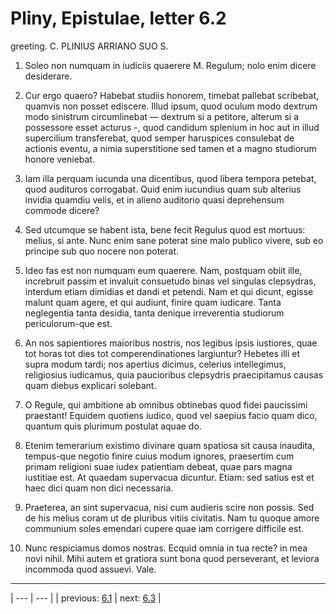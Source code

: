 # Pliny, Epistulae, letter 6.2

greeting. C. PLINIUS ARRIANO SUO S.



1. Soleo non numquam in iudiciis quaerere M. Regulum; nolo enim dicere desiderare.



2. Cur ergo quaero? Habebat studiis honorem, timebat pallebat scribebat, quamvis non posset ediscere. Illud ipsum, quod oculum modo dextrum modo sinistrum circumlinebat — dextrum si a petitore, alterum si a possessore esset acturus -, quod candidum splenium in hoc aut in illud supercilium transferebat, quod semper haruspices consulebat de actionis eventu, a nimia superstitione sed tamen et a magno studiorum honore veniebat.



3. Iam illa perquam iucunda una dicentibus, quod libera tempora petebat, quod audituros corrogabat. Quid enim iucundius quam sub alterius invidia quamdiu velis, et in alieno auditorio quasi deprehensum commode dicere?



4. Sed utcumque se habent ista, bene fecit Regulus quod est mortuus: melius, si ante. Nunc enim sane poterat sine malo publico vivere, sub eo principe sub quo nocere non poterat.



5. Ideo fas est non numquam eum quaerere. Nam, postquam obiit ille, increbruit passim et invaluit consuetudo binas vel singulas clepsydras, interdum etiam dimidias et dandi et petendi. Nam et qui dicunt, egisse malunt quam agere, et qui audiunt, finire quam iudicare. Tanta neglegentia tanta desidia, tanta denique irreverentia studiorum periculorum-que est.



6. An nos sapientiores maioribus nostris, nos legibus ipsis iustiores, quae tot horas tot dies tot comperendinationes largiuntur? Hebetes illi et supra modum tardi; nos apertius dicimus, celerius intellegimus, religiosius iudicamus, quia paucioribus clepsydris praecipitamus causas quam diebus explicari solebant.



7. O Regule, qui ambitione ab omnibus obtinebas quod fidei paucissimi praestant! Equidem quotiens iudico, quod vel saepius facio quam dico, quantum quis plurimum postulat aquae do.



8. Etenim temerarium existimo divinare quam spatiosa sit causa inaudita, tempus-que negotio finire cuius modum ignores, praesertim cum primam religioni suae iudex patientiam debeat, quae pars magna iustitiae est. At quaedam supervacua dicuntur. Etiam: sed satius est et haec dici quam non dici necessaria.



9. Praeterea, an sint supervacua, nisi cum audieris scire non possis. Sed de his melius coram ut de pluribus vitiis civitatis. Nam tu quoque amore communium soles emendari cupere quae iam corrigere difficile est.



10. Nunc respiciamus domos nostras. Ecquid omnia in tua recte? in mea novi nihil. Mihi autem et gratiora sunt bona quod perseverant, et leviora incommoda quod assuevi. Vale.



---

| --- | --- |
| previous: [6.1](../6.1/) | next: [6.3](../6.3/) |